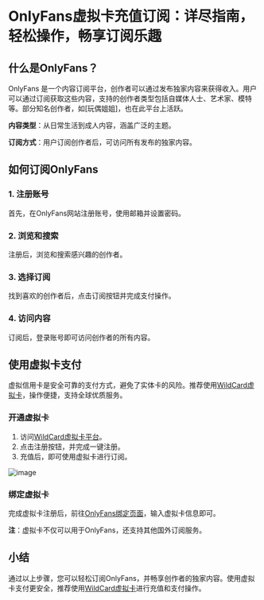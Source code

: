 # OnlyFans虚拟卡充值订阅：详尽指南，轻松操作，畅享订阅乐趣

## 什么是OnlyFans？

OnlyFans 是一个内容订阅平台，创作者可以通过发布独家内容来获得收入。用户可以通过订阅获取这些内容，支持的创作者类型包括自媒体人士、艺术家、模特等。部分知名创作者，如[玩偶姐姐]，也在此平台上活跃。


**内容类型**：从日常生活到成人内容，涵盖广泛的主题。

**订阅方式**：用户订阅创作者后，可访问所有发布的独家内容。

## 如何订阅OnlyFans

### 1. 注册账号

首先，在OnlyFans网站注册账号，使用邮箱并设置密码。

### 2. 浏览和搜索

注册后，浏览和搜索感兴趣的创作者。

### 3. 选择订阅

找到喜欢的创作者后，点击订阅按钮并完成支付操作。

### 4. 访问内容

订阅后，登录账号即可访问创作者的所有内容。

## 使用虚拟卡支付

虚拟信用卡是安全可靠的支付方式，避免了实体卡的风险。推荐使用[WildCard虚拟卡](https://bit.ly/WildCardo)，操作便捷，支持全球优质服务。

### 开通虚拟卡

1. 访问[WildCard虚拟卡平台](https://bit.ly/WildCardo)。
2. 点击注册按钮，并完成一键注册。
3. 充值后，即可使用虚拟卡进行订阅。

![image](https://github.com/user-attachments/assets/cf36908a-1a35-403e-9926-3d2750f8bb25)

### 绑定虚拟卡

完成虚拟卡注册后，前往[OnlyFans绑定页面](https://onlyfans.com/my/payments/add_card)，输入虚拟卡信息即可。

**注**：虚拟卡不仅可以用于OnlyFans，还支持其他国外订阅服务。

## 小结

通过以上步骤，您可以轻松订阅OnlyFans，并畅享创作者的独家内容。使用虚拟卡支付更安全，推荐使用[WildCard虚拟卡](https://bit.ly/WildCardo)进行充值和支付操作。
